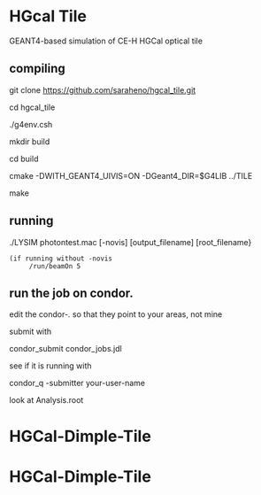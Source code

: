 # HGcal Tile
GEANT4-based simulation of CE-H HGCal optical tile

## compiling

  git clone https://github.com/saraheno/hgcal_tile.git

  cd hgcal_tile

  ./g4env.csh

  mkdir build

  cd build 

  cmake -DWITH_GEANT4_UIVIS=ON -DGeant4_DIR=$G4LIB ../TILE

  make


## running
  ./LYSIM photontest.mac [-novis] [output_filename] [root_filename}

    (if running without -novis
         /run/beamOn 5

## run the job on condor.

edit the condor-*.* so that they point to your areas, not mine

submit with

condor_submit condor_jobs.jdl

see if it is running with

condor_q -submitter your-user-name  

look at Analysis.root 

# HGCal-Dimple-Tile
# HGCal-Dimple-Tile
